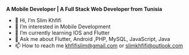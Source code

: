 **A Mobile Developer | A Full Stack Web Developer from Tunisia**
- 👋 Hi, I’m Slim Khfifi
- 👀 I’m interested in Mobile Development 
- 🌱 I’m currently learning IOS and Flutter 
- 💬 Ask me about Flutter, Android ,PHP, MySQL, JavaScript, Java
- 📫 How to reach me khfifislim@gmail.com or slimkhfifi@outlook.com
